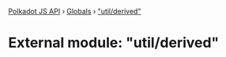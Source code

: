 [Polkadot JS API](../README.md) › [Globals](../globals.md) › ["util/derived"](_util_derived_.md)

# External module: "util/derived"


